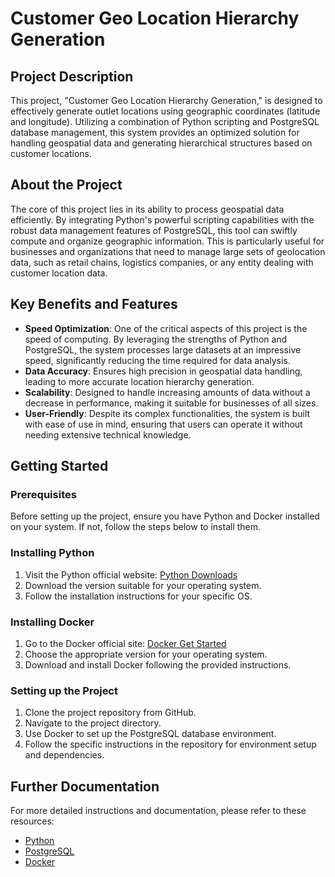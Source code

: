 # Customer Geo Location Hierarchy Generation

## Project Description

This project, "Customer Geo Location Hierarchy Generation," is designed to effectively generate outlet locations using geographic coordinates (latitude and longitude). Utilizing a combination of Python scripting and PostgreSQL database management, this system provides an optimized solution for handling geospatial data and generating hierarchical structures based on customer locations.

## About the Project

The core of this project lies in its ability to process geospatial data efficiently. By integrating Python's powerful scripting capabilities with the robust data management features of PostgreSQL, this tool can swiftly compute and organize geographic information. This is particularly useful for businesses and organizations that need to manage large sets of geolocation data, such as retail chains, logistics companies, or any entity dealing with customer location data.

## Key Benefits and Features

- **Speed Optimization**: One of the critical aspects of this project is the speed of computing. By leveraging the strengths of Python and PostgreSQL, the system processes large datasets at an impressive speed, significantly reducing the time required for data analysis.
- **Data Accuracy**: Ensures high precision in geospatial data handling, leading to more accurate location hierarchy generation.
- **Scalability**: Designed to handle increasing amounts of data without a decrease in performance, making it suitable for businesses of all sizes.
- **User-Friendly**: Despite its complex functionalities, the system is built with ease of use in mind, ensuring that users can operate it without needing extensive technical knowledge.

## Getting Started

### Prerequisites

Before setting up the project, ensure you have Python and Docker installed on your system. If not, follow the steps below to install them.

### Installing Python

1. Visit the Python official website: [Python Downloads](https://www.python.org/downloads/)
2. Download the version suitable for your operating system.
3. Follow the installation instructions for your specific OS.

### Installing Docker

1. Go to the Docker official site: [Docker Get Started](https://www.docker.com/get-started)
2. Choose the appropriate version for your operating system.
3. Download and install Docker following the provided instructions.

### Setting up the Project

1. Clone the project repository from GitHub.
2. Navigate to the project directory.
3. Use Docker to set up the PostgreSQL database environment.
4. Follow the specific instructions in the repository for environment setup and dependencies.

## Further Documentation

For more detailed instructions and documentation, please refer to these resources: 

* [Python](https://www.python.org/)
* [PostgreSQL](https://www.postgresql.org/)
* [Docker](https://www.docker.com/)



